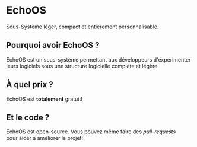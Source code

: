 # EchoOS
Sous-Système léger, compact et entièrement personnalisable.

## Pourquoi avoir EchoOS ?
EchoOS est un sous-système permettant aux développeurs d'expérimenter <br>
leurs logiciels sous une structure logicielle complète et légère.

## À quel prix ?
EchoOS est **totalement** gratuit! 

## Et le code ?
EchoOS est open-source. Vous pouvez même faire des *pull-requests* <br> 
pour aider à améliorer le projet!
